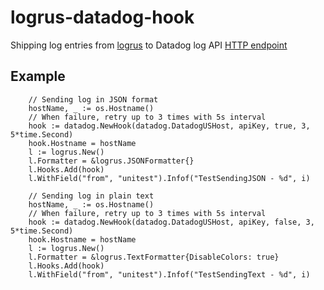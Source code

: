 # logrus-datadog-hook

Shipping log entries from [logrus](https://github.com/sirupsen/logrus) to Datadog log API [HTTP endpoint](https://docs.datadoghq.com/api/?lang=bash#send-logs-over-http)

## Example

```golang
    // Sending log in JSON format
    hostName, _ := os.Hostname()
    // When failure, retry up to 3 times with 5s interval
    hook := datadog.NewHook(datadog.DatadogUSHost, apiKey, true, 3, 5*time.Second)
    hook.Hostname = hostName
    l := logrus.New()
    l.Formatter = &logrus.JSONFormatter{}
    l.Hooks.Add(hook)
    l.WithField("from", "unitest").Infof("TestSendingJSON - %d", i)
```

```golang
    // Sending log in plain text
    hostName, _ := os.Hostname()
    // When failure, retry up to 3 times with 5s interval
    hook := datadog.NewHook(datadog.DatadogUSHost, apiKey, false, 3, 5*time.Second)
    hook.Hostname = hostName
    l := logrus.New()
    l.Formatter = &logrus.TextFormatter{DisableColors: true}
    l.Hooks.Add(hook)
    l.WithField("from", "unitest").Infof("TestSendingText - %d", i)
```
